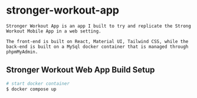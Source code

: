 # stronger-workout-app
```
Stronger Workout App is an app I built to try and replicate the Strong Workout Mobile App in a web setting.

The front-end is built on React, Material UI, Tailwind CSS, while the back-end is built on a MySql docker container that is managed through phpmMyAdmin.
```
## Stronger Workout Web App Build Setup

```bash
# start docker container
$ docker compose up
```